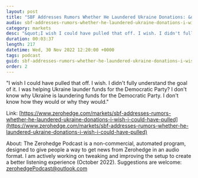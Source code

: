 ```yaml
---
layout: post
title: "SBF Addresses Rumors Whether He Laundered Ukraine Donations: &quot;I Wish I Could Have Pulled That Off&quot;"
audio: sbf-addresses-rumors-whether-he-laundered-ukraine-donations-i-wish-i-could-have-pulled-0
category: markets
desc: "&quot;I wish I could have pulled that off. I wish. I didn't fully understand the goal of it. I was helping Ukraine launder funds for the Democratic Party? I don't know why Ukraine is laundering funds for the Democratic Party. I don't know how they would or why they would.&quot;"
duration: 00:03:37
length: 217
datetime: Wed, 30 Nov 2022 12:20:00 +0000
tags: podcast
guid: sbf-addresses-rumors-whether-he-laundered-ukraine-donations-i-wish-i-could-have-pulled-0
order: 2
---
```

&quot;I wish I could have pulled that off. I wish. I didn't fully understand the goal of it. I was helping Ukraine launder funds for the Democratic Party? I don't know why Ukraine is laundering funds for the Democratic Party. I don't know how they would or why they would.&quot;

Link: [https://www.zerohedge.com/markets/sbf-addresses-rumors-whether-he-laundered-ukraine-donations-i-wish-i-could-have-pulled](https://www.zerohedge.com/markets/sbf-addresses-rumors-whether-he-laundered-ukraine-donations-i-wish-i-could-have-pulled)

About: The Zerohedge Podcast is a non-commercial, automated program, designed to give people a way to get news from Zerohedge in an audio format.  I am actively working on tweaking and improving the setup to create a better listening experience (October 2022).  Suggestions are welcome: [zerohedgePodcast@outlook.com](mailto:zerohedgePodcast@outlook.com)